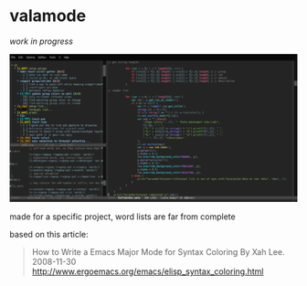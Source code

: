 # valamode

*work in progress*

![screenie](211124_valamode_screenie.png)

made for a specific project, word lists are far from complete

based on this article:

>How to Write a Emacs Major Mode for Syntax Coloring By Xah Lee. 2008-11-30  
>http://www.ergoemacs.org/emacs/elisp_syntax_coloring.html
